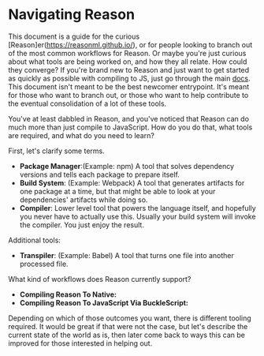 # Navigating Reason

This document is a guide for the curious [Reason]er(https://reasonml.github.io/), or for people looking to branch out of the most common workflows for Reason. Or maybe you're just curious about what tools are being worked on, and how they all relate. How could they converge?
If you're brand new to Reason and just want to get started as quickly as possible with compiling to JS, just go through the main [docs](https://reasonml.github.io/). This document isn't meant to be the best newcomer entrypoint. It's meant for those who want to branch out, or those who want to help contribute to the eventual consolidation of a lot of these tools.

You've at least dabbled in Reason, and you've noticed that Reason can do much more than just compile to JavaScript. How do you do that, what tools are required, and what do you need to learn?

First, let's clarify some terms.

- **Package Manager**:(Example: npm) A tool that solves dependency versions and tells each package to prepare itself.
- **Build System**: (Example: Webpack) A tool that generates artifacts for one package at a time, but that might be able to look at your dependencies' artifacts while doing so.
- **Compiler**: Lower level tool that powers the language itself, and hopefully you never have to actually use this. Usually your build system will invoke the compiler. You just enjoy the result.

Additional tools:
- **Transpiler**: (Example: Babel) A tool that turns one file into another processed file.


What kind of workflows does Reason currently support?

- **Compiling Reason To Native:**
- **Compiling Reason To JavaScript Via BuckleScript:**


Depending on which of those outcomes you want, there is different tooling required. It would be great if that were not the case, but let's describe the current state of the world as is, then later come back to ways this can be improved for those interested in helping out.

